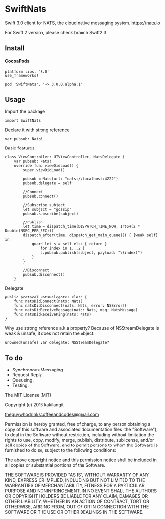 # SwiftNats
Swift 3.0 client for NATS, the cloud native messaging system. https://nats.io

For Swift 2 version, please check branch Swift2.3

## Install
#### CocoaPods

    platform :ios, '8.0'
    use_frameworks!

    pod 'SwiftNats', '~> 3.0.0.alpha.1'

## Usage

Import the package

    import SwiftNats

Declare it with strong reference

    var pubsub: Nats!

Basic features:

    class ViewController: UIViewController, NatsDelegate {
        var pubsub: Nats!
        override func viewDidLoad() {
            super.viewDidLoad()

            pubsub = Nats(url: "nats://localhost:4222")
            pubsub.delegate = self

            //Connect
            pubsub.connect()

            //Subscribe subject
            let subject = "gossip"
            pubsub.subscribe(subject)

            //Publish
            let time = dispatch_time(DISPATCH_TIME_NOW, Int64(2 * Double(NSEC_PER_SEC)))
            dispatch_after(time, dispatch_get_main_queue()) { [weak self] in
                guard let s = self else { return }
                    for index in 1...2 {
                    s.pubsub.publish(subject, payload: "\(index)")
                }
            }

            //Disconnect
            pubsub.disconnect()
        }

Delegate

    public protocol NatsDelegate: class {
        func natsDidConnect(nats: Nats)
        func natsDidDisconnect(nats: Nats, error: NSError?)
        func natsDidReceiveMessage(nats: Nats, msg: NatsMessage)
        func natsDidReceivePing(nats: Nats)
    }


Why use strong reference a.k.a property? Because of NSStreamDelegate is weak & unsafe, it does not retain the object:

    unowned(unsafe) var delegate: NSStreamDelegate?


## To do

* Synchronous Messaging.
* Request Reply.
* Queueing.
* Testing.


The MIT License (MIT)

Copyright (c) 2016 kakilangit

theguywhodrinkscoffeeandcodes@gmail.com

Permission is hereby granted, free of charge, to any person obtaining a copy
of this software and associated documentation files (the "Software"), to deal
in the Software without restriction, including without limitation the rights
to use, copy, modify, merge, publish, distribute, sublicense, and/or sell
copies of the Software, and to permit persons to whom the Software is
furnished to do so, subject to the following conditions:

The above copyright notice and this permission notice shall be included in all
copies or substantial portions of the Software.

THE SOFTWARE IS PROVIDED "AS IS", WITHOUT WARRANTY OF ANY KIND, EXPRESS OR
IMPLIED, INCLUDING BUT NOT LIMITED TO THE WARRANTIES OF MERCHANTABILITY,
FITNESS FOR A PARTICULAR PURPOSE AND NONINFRINGEMENT. IN NO EVENT SHALL THE
AUTHORS OR COPYRIGHT HOLDERS BE LIABLE FOR ANY CLAIM, DAMAGES OR OTHER
LIABILITY, WHETHER IN AN ACTION OF CONTRACT, TORT OR OTHERWISE, ARISING FROM,
OUT OF OR IN CONNECTION WITH THE SOFTWARE OR THE USE OR OTHER DEALINGS IN THE
SOFTWARE.
